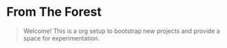 # From The Forest

> Welcome! This is a org setup to bootstrap new projects and provide a space for experimentation.